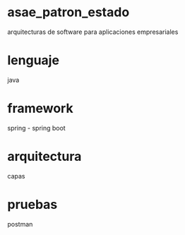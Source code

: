 # asae_patron_estado
arquitecturas de software para aplicaciones empresariales
# lenguaje
java
# framework
spring - spring boot
# arquitectura
capas
# pruebas
postman
